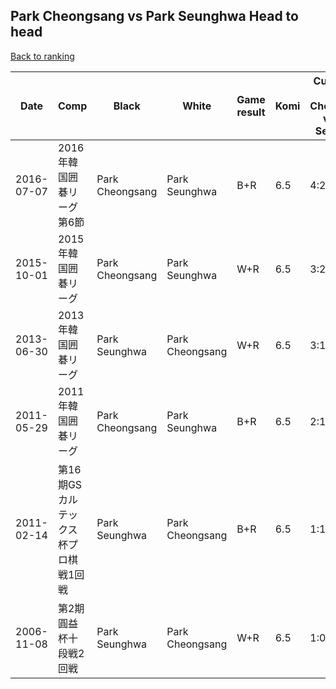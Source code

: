 ## Park Cheongsang vs Park Seunghwa Head to head

[Back to ranking](../../index.md)




| **Date** | **Comp** | **Black** | **White** | **Game result** | **Komi** | **Cumulative Park Cheongsang vs Park Seunghwa** | **Park Cheongsang streak** | **Park Seunghwa streak** | 
| --- | --- | --- | --- | --- | --- | --- | --- | --- |
| 2016-07-07 | 2016年韓国囲碁リーグ第6節 | Park Cheongsang | Park Seunghwa | B+R | 6.5 | 4:2 | 1 | 0 | 
| 2015-10-01 | 2015年韓国囲碁リーグ | Park Cheongsang | Park Seunghwa | W+R | 6.5 | 3:2 | 0 | 1 | 
| 2013-06-30 | 2013年韓国囲碁リーグ | Park Seunghwa | Park Cheongsang | W+R | 6.5 | 3:1 | 2 | 0 | 
| 2011-05-29 | 2011年韓国囲碁リーグ | Park Cheongsang | Park Seunghwa | B+R | 6.5 | 2:1 | 1 | 0 | 
| 2011-02-14 | 第16期GSカルテックス杯プロ棋戦1回戦 | Park Seunghwa | Park Cheongsang | B+R | 6.5 | 1:1 | 0 | 1 | 
| 2006-11-08 | 第2期圓益杯十段戦2回戦 | Park Seunghwa | Park Cheongsang | W+R | 6.5 | 1:0 | 1 | 0 |





